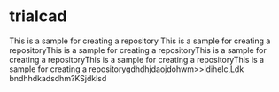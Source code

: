 # trialcad
This is a sample for creating a repository
This is a sample for creating a repositoryThis is a sample for creating a repositoryThis is a sample for creating a repositoryThis is a sample for creating a repositoryThis is a sample for creating a repositorygdhdhjdaojdohwm>>ldihelc,Ldk
bndhhdkadsdhm?KSjdklsd
